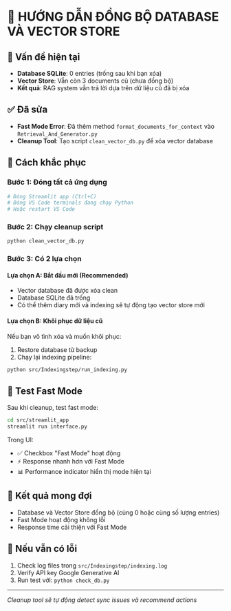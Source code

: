 # 🔧 HƯỚNG DẪN ĐỒNG BỘ DATABASE VÀ VECTOR STORE

## 🧩 Vấn đề hiện tại
- **Database SQLite**: 0 entries (trống sau khi bạn xóa)
- **Vector Store**: Vẫn còn 3 documents cũ (chưa đồng bộ)
- **Kết quả**: RAG system vẫn trả lời dựa trên dữ liệu cũ đã bị xóa

## ✅ Đã sửa
- **Fast Mode Error**: Đã thêm method `format_documents_for_context` vào `Retrieval_And_Generator.py`
- **Cleanup Tool**: Tạo script `clean_vector_db.py` để xóa vector database

## 🔧 Cách khắc phục

### Bước 1: Đóng tất cả ứng dụng
```bash
# Đóng Streamlit app (Ctrl+C)
# Đóng VS Code terminals đang chạy Python
# Hoặc restart VS Code
```

### Bước 2: Chạy cleanup script
```bash
python clean_vector_db.py
```

### Bước 3: Có 2 lựa chọn

#### Lựa chọn A: Bắt đầu mới (Recommended)
- Vector database đã được xóa clean
- Database SQLite đã trống
- Có thể thêm diary mới và indexing sẽ tự động tạo vector store mới

#### Lựa chọn B: Khôi phục dữ liệu cũ
Nếu bạn vô tình xóa và muốn khôi phục:
1. Restore database từ backup
2. Chạy lại indexing pipeline:
```bash
python src/Indexingstep/run_indexing.py
```

## 🚀 Test Fast Mode
Sau khi cleanup, test fast mode:
```bash
cd src/streamlit_app
streamlit run interface.py
```

Trong UI:
- ✅ Checkbox "Fast Mode" hoạt động
- ⚡ Response nhanh hơn với Fast Mode
- 📊 Performance indicator hiển thị mode hiện tại

## 🎯 Kết quả mong đợi
- Database và Vector Store đồng bộ (cùng 0 hoặc cùng số lượng entries)
- Fast Mode hoạt động không lỗi
- Response time cải thiện với Fast Mode

## 🐛 Nếu vẫn có lỗi
1. Check log files trong `src/Indexingstep/indexing.log`
2. Verify API key Google Generative AI
3. Run test với: `python check_db.py`

---
*Cleanup tool sẽ tự động detect sync issues và recommend actions*
